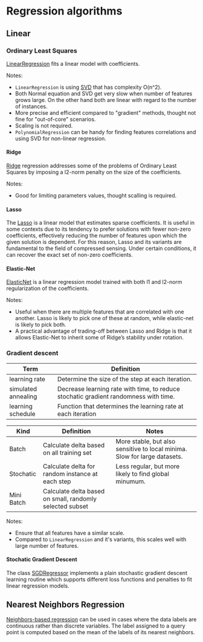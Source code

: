 # Regression algorithms

## Linear

### Ordinary Least Squares

[LinearRegression](https://scikit-learn.org/stable/modules/linear_model.html#ordinary-least-squares) fits a linear model with coefficients.

Notes:
- `LinearRegression` is using [SVD](https://en.wikipedia.org/wiki/Singular_value_decomposition) that has complexity O(n^2). 
- Both Normal equation and SVD get very slow when number of features grows large. On the other hand both are linear with regard to the number of instances.
- More precise and efficient compared to "gradient" methods, thought not fine for "out-of-core" scenarios.
- Scaling is not required.
- `PolynomialRegression` can be handy for finding features correlations and using SVD for non-linear regression.

#### Ridge

[Ridge](https://scikit-learn.org/stable/modules/linear_model.html#ridge-regression-and-classification) regression addresses some of the problems of Ordinary Least Squares by imposing a l2-norm penalty on the size of the coefficients.

Notes:
- Good for limiting parameters values, thought scalling is required.

#### Lasso

The [Lasso](https://scikit-learn.org/stable/modules/linear_model.html#lasso) is a linear model that estimates sparse coefficients. It is useful in some contexts due to its tendency to prefer solutions with fewer non-zero coefficients, effectively reducing the number of features upon which the given solution is dependent. For this reason, Lasso and its variants are fundamental to the field of compressed sensing. Under certain conditions, it can recover the exact set of non-zero coefficients.

#### Elastic-Net

[ElasticNet](https://scikit-learn.org/stable/modules/linear_model.html#elastic-net) is a linear regression model trained with both l1 and l2-norm regularization of the coefficients. 

Notes:
- Useful when there are multiple features that are correlated with one another. Lasso is likely to pick one of these at random, while elastic-net is likely to pick both.
- A practical advantage of trading-off between Lasso and Ridge is that it allows Elastic-Net to inherit some of Ridge’s stability under rotation.

### Gradient descent

Term | Definition
---|---
learning rate | Determine the size of the step at each iteration.
simulated annealing | Decrease learning rate with time, to reduce stochatic gradient randomness with time.
learning schedule | Function that determines the learning rate at each iteration


Kind | Definition | Notes
---|---|---
Batch | Calculate delta based on all training set | More stable, but also sensitive to local minima. Slow for large datasets.
Stochatic | Calculate delta for random instance at each step | Less regular, but more likely to find global minumum.
Mini Batch | Calculate delta based on small, randomly selected subset | 

Notes:
- Ensure that all features have a similar scale.
- Compared to `LinearRegression` and it's variants, this scales well with large number of features.

#### Stochatic Gradient Descent

The class [SGDRegressor](https://scikit-learn.org/stable/modules/sgd.html#regression) implements a plain stochastic gradient descent learning routine which supports different loss functions and penalties to fit linear regression models. 

## Nearest Neighbors Regression

[Neighbors-based regression](https://scikit-learn.org/stable/modules/neighbors.html#nearest-neighbors-regression) can be used in cases where the data labels are continuous rather than discrete variables. The label assigned to a query point is computed based on the mean of the labels of its nearest neighbors.
